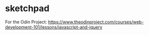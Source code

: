 # sketchpad
For the Odin Project: https://www.theodinproject.com/courses/web-development-101/lessons/javascript-and-jquery

